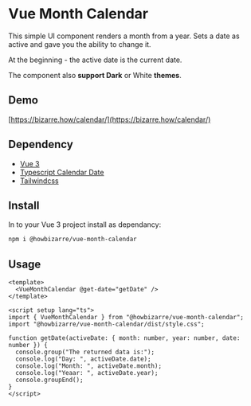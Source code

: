 # Vue Month Calendar

This simple UI component renders a month from a year. Sets a date as active and gave you the ability to change it.

At the beginning - the active date is the current date.

The component also **support Dark** or White **themes**.

## Demo

[https://bizarre.how/calendar/](https://bizarre.how/calendar/)

## Dependency

- [Vue 3](https://vuejs.org/)
- [Typescript Calendar Date](https://github.com/tskj/typescript-calendar-date)
- [Tailwindcss](https://tailwindcss.com/)

## Install

In to your Vue 3 project install as dependancy:

```sh
npm i @howbizarre/vue-month-calendar
```

## Usage

```javasciprt
<template>
  <VueMonthCalendar @get-date="getDate" />
</template>

<script setup lang="ts">
import { VueMonthCalendar } from "@howbizarre/vue-month-calendar";
import "@howbizarre/vue-month-calendar/dist/style.css";

function getDate(activeDate: { month: number, year: number, date: number }) {
  console.group("The returned data is:");
  console.log("Day: ", activeDate.date);
  console.log("Month: ", activeDate.month);
  console.log("Yeaar: ", activeDate.year);
  console.groupEnd();
}
</script>
```